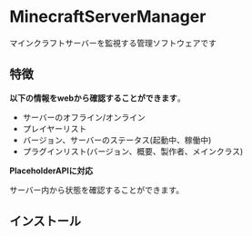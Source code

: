 MinecraftServerManager
====

マインクラフトサーバーを監視する管理ソフトウェアです

## 特徴
**以下の情報をwebから確認することができます**。
* サーバーのオフライン/オンライン
* プレイヤーリスト
* バージョン、サーバーのステータス(起動中、稼働中)
* プラグインリスト(バージョン、概要、製作者、メインクラス)

**PlaceholderAPIに対応**

サーバー内から状態を確認することができます。

## インストール
